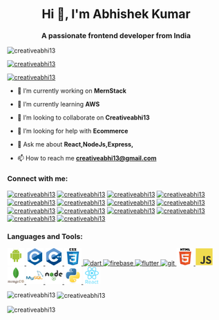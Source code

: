 <h1 align="center">Hi 👋, I'm Abhishek Kumar</h1>
<h3 align="center">A passionate frontend developer from India</h3>

<p align="left"> <img src="https://komarev.com/ghpvc/?username=creativeabhi13&label=Profile%20views&color=0e75b6&style=flat" alt="creativeabhi13" /> </p>

<p align="left"> <a href="https://github.com/ryo-ma/github-profile-trophy"><img src="https://github-profile-trophy.vercel.app/?username=creativeabhi13" alt="creativeabhi13" /></a> </p>

<p align="left"> <a href="https://twitter.com/creativeabhi13" target="blank"><img src="https://img.shields.io/twitter/follow/creativeabhi13?logo=twitter&style=for-the-badge" alt="creativeabhi13" /></a> </p>

- 🔭 I’m currently working on **MernStack**

- 🌱 I’m currently learning **AWS**

- 👯 I’m looking to collaborate on **Creativeabhi13**

- 🤝 I’m looking for help with **Ecommerce**

- 💬 Ask me about **React,NodeJs,Express,**

- 📫 How to reach me **creativeabhi13@gmail.com**

<h3 align="left">Connect with me:</h3>
<p align="left">
<a href="https://twitter.com/creativeabhi13" target="blank"><img align="center" src="https://raw.githubusercontent.com/rahuldkjain/github-profile-readme-generator/master/src/images/icons/Social/twitter.svg" alt="creativeabhi13" height="30" width="40" /></a>
<a href="https://linkedin.com/in/creativeabhi13" target="blank"><img align="center" src="https://raw.githubusercontent.com/rahuldkjain/github-profile-readme-generator/master/src/images/icons/Social/linked-in-alt.svg" alt="creativeabhi13" height="30" width="40" /></a>
<a href="https://stackoverflow.com/users/creativeabhi13" target="blank"><img align="center" src="https://raw.githubusercontent.com/rahuldkjain/github-profile-readme-generator/master/src/images/icons/Social/stack-overflow.svg" alt="creativeabhi13" height="30" width="40" /></a>
<a href="https://kaggle.com/creativeabhi13" target="blank"><img align="center" src="https://raw.githubusercontent.com/rahuldkjain/github-profile-readme-generator/master/src/images/icons/Social/kaggle.svg" alt="creativeabhi13" height="30" width="40" /></a>
<a href="https://instagram.com/creativeabhi13" target="blank"><img align="center" src="https://raw.githubusercontent.com/rahuldkjain/github-profile-readme-generator/master/src/images/icons/Social/instagram.svg" alt="creativeabhi13" height="30" width="40" /></a>
<a href="https://www.behance.net/creativeabhi13" target="blank"><img align="center" src="https://raw.githubusercontent.com/rahuldkjain/github-profile-readme-generator/master/src/images/icons/Social/behance.svg" alt="creativeabhi13" height="30" width="40" /></a>
<a href="https://www.youtube.com/c/creativeabhi13" target="blank"><img align="center" src="https://raw.githubusercontent.com/rahuldkjain/github-profile-readme-generator/master/src/images/icons/Social/youtube.svg" alt="creativeabhi13" height="30" width="40" /></a>
<a href="https://www.codechef.com/users/creativeabhi13" target="blank"><img align="center" src="https://cdn.jsdelivr.net/npm/simple-icons@3.1.0/icons/codechef.svg" alt="creativeabhi13" height="30" width="40" /></a>
<a href="https://www.hackerrank.com/creativeabhi13" target="blank"><img align="center" src="https://raw.githubusercontent.com/rahuldkjain/github-profile-readme-generator/master/src/images/icons/Social/hackerrank.svg" alt="creativeabhi13" height="30" width="40" /></a>
<a href="https://codeforces.com/profile/creativeabhi13" target="blank"><img align="center" src="https://raw.githubusercontent.com/rahuldkjain/github-profile-readme-generator/master/src/images/icons/Social/codeforces.svg" alt="creativeabhi13" height="30" width="40" /></a>
<a href="https://www.leetcode.com/creativeabhi13" target="blank"><img align="center" src="https://raw.githubusercontent.com/rahuldkjain/github-profile-readme-generator/master/src/images/icons/Social/leet-code.svg" alt="creativeabhi13" height="30" width="40" /></a>
<a href="https://www.hackerearth.com/creativeabhi13" target="blank"><img align="center" src="https://raw.githubusercontent.com/rahuldkjain/github-profile-readme-generator/master/src/images/icons/Social/hackerearth.svg" alt="creativeabhi13" height="30" width="40" /></a>
<a href="https://auth.geeksforgeeks.org/user/creativeabhi13" target="blank"><img align="center" src="https://raw.githubusercontent.com/rahuldkjain/github-profile-readme-generator/master/src/images/icons/Social/geeks-for-geeks.svg" alt="creativeabhi13" height="30" width="40" /></a>
<a href="https://discord.gg/creativeabhi13" target="blank"><img align="center" src="https://raw.githubusercontent.com/rahuldkjain/github-profile-readme-generator/master/src/images/icons/Social/discord.svg" alt="creativeabhi13" height="30" width="40" /></a>
</p>

<h3 align="left">Languages and Tools:</h3>
<p align="left"> <a href="https://developer.android.com" target="_blank" rel="noreferrer"> <img src="https://raw.githubusercontent.com/devicons/devicon/master/icons/android/android-original-wordmark.svg" alt="android" width="40" height="40"/> </a> <a href="https://www.cprogramming.com/" target="_blank" rel="noreferrer"> <img src="https://raw.githubusercontent.com/devicons/devicon/master/icons/c/c-original.svg" alt="c" width="40" height="40"/> </a> <a href="https://www.w3schools.com/cpp/" target="_blank" rel="noreferrer"> <img src="https://raw.githubusercontent.com/devicons/devicon/master/icons/cplusplus/cplusplus-original.svg" alt="cplusplus" width="40" height="40"/> </a> <a href="https://www.w3schools.com/css/" target="_blank" rel="noreferrer"> <img src="https://raw.githubusercontent.com/devicons/devicon/master/icons/css3/css3-original-wordmark.svg" alt="css3" width="40" height="40"/> </a> <a href="https://dart.dev" target="_blank" rel="noreferrer"> <img src="https://www.vectorlogo.zone/logos/dartlang/dartlang-icon.svg" alt="dart" width="40" height="40"/> </a> <a href="https://firebase.google.com/" target="_blank" rel="noreferrer"> <img src="https://www.vectorlogo.zone/logos/firebase/firebase-icon.svg" alt="firebase" width="40" height="40"/> </a> <a href="https://flutter.dev" target="_blank" rel="noreferrer"> <img src="https://www.vectorlogo.zone/logos/flutterio/flutterio-icon.svg" alt="flutter" width="40" height="40"/> </a> <a href="https://git-scm.com/" target="_blank" rel="noreferrer"> <img src="https://www.vectorlogo.zone/logos/git-scm/git-scm-icon.svg" alt="git" width="40" height="40"/> </a> <a href="https://www.w3.org/html/" target="_blank" rel="noreferrer"> <img src="https://raw.githubusercontent.com/devicons/devicon/master/icons/html5/html5-original-wordmark.svg" alt="html5" width="40" height="40"/> </a> <a href="https://developer.mozilla.org/en-US/docs/Web/JavaScript" target="_blank" rel="noreferrer"> <img src="https://raw.githubusercontent.com/devicons/devicon/master/icons/javascript/javascript-original.svg" alt="javascript" width="40" height="40"/> </a> <a href="https://www.mongodb.com/" target="_blank" rel="noreferrer"> <img src="https://raw.githubusercontent.com/devicons/devicon/master/icons/mongodb/mongodb-original-wordmark.svg" alt="mongodb" width="40" height="40"/> </a> <a href="https://www.mysql.com/" target="_blank" rel="noreferrer"> <img src="https://raw.githubusercontent.com/devicons/devicon/master/icons/mysql/mysql-original-wordmark.svg" alt="mysql" width="40" height="40"/> </a> <a href="https://nodejs.org" target="_blank" rel="noreferrer"> <img src="https://raw.githubusercontent.com/devicons/devicon/master/icons/nodejs/nodejs-original-wordmark.svg" alt="nodejs" width="40" height="40"/> </a> <a href="https://www.python.org" target="_blank" rel="noreferrer"> <img src="https://raw.githubusercontent.com/devicons/devicon/master/icons/python/python-original.svg" alt="python" width="40" height="40"/> </a> <a href="https://reactjs.org/" target="_blank" rel="noreferrer"> <img src="https://raw.githubusercontent.com/devicons/devicon/master/icons/react/react-original-wordmark.svg" alt="react" width="40" height="40"/> </a> </p>

<p><img align="left" src="https://github-readme-stats.vercel.app/api/top-langs?username=creativeabhi13&show_icons=true&locale=en&layout=compact" alt="creativeabhi13" /></p>

<p>&nbsp;<img align="center" src="https://github-readme-stats.vercel.app/api?username=creativeabhi13&show_icons=true&locale=en" alt="creativeabhi13" /></p>

<p><img align="center" src="https://github-readme-streak-stats.herokuapp.com/?user=creativeabhi13&" alt="creativeabhi13" /></p>

